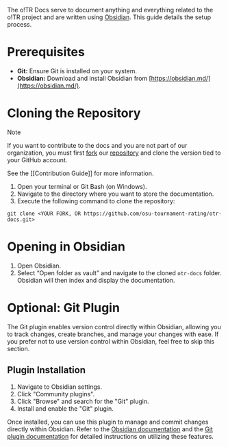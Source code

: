 The o!TR Docs serve to document anything and everything related to the o!TR project and are written using [Obsidian](https://obsidian.md/). This guide details the setup process.

# Prerequisites

*   **Git:** Ensure Git is installed on your system.
*   **Obsidian:** Download and install Obsidian from [https://obsidian.md/](https://obsidian.md/).

# Cloning the Repository

> [!NOTE]
> If you want to contribute to the docs and you are not part of our organization, you must first [fork](https://docs.github.com/en/pull-requests/collaborating-with-pull-requests/working-with-forks/fork-a-repo) our [repository](https://github.com/osu-tournament-rating/otr-docs) and clone the version tied to your GitHub account.
> 
> See the [[Contribution Guide]] for more information.

1.  Open your terminal or Git Bash (on Windows).
2.  Navigate to the directory where you want to store the documentation.
3.  Execute the following command to clone the repository: 
```
git clone <YOUR FORK, OR https://github.com/osu-tournament-rating/otr-docs.git>
```

# Opening in Obsidian

1.  Open Obsidian.
2.  Select “Open folder as vault” and navigate to the cloned `otr-docs` folder. Obsidian will then index and display the documentation.

# Optional: Git Plugin

The Git plugin enables version control directly within Obsidian, allowing you to track changes, create branches, and manage your changes with ease. If you prefer not to use version control within Obsidian, feel free to skip this section.

## Plugin Installation

1. Navigate to Obsidian settings.
2. Click "Community plugins".
3. Click "Browse" and search for the "Git" plugin.
4. Install and enable the "Git" plugin. 

Once installed, you can use this plugin to manage and commit changes directly within Obsidian. Refer to the [Obsidian documentation](https://help.obsidian.md/) and the [Git plugin documentation](https://github.com/Vinzent03/obsidian-git) for detailed instructions on utilizing these features.